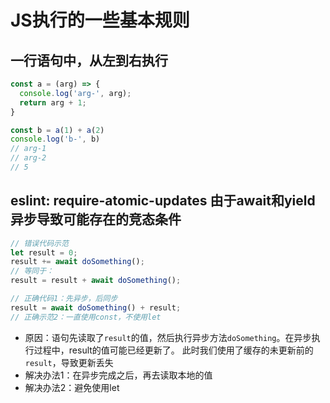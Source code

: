 # JS执行的一些基本规则

## 一行语句中，从左到右执行
```js
const a = (arg) => {
  console.log('arg-', arg);
  return arg + 1;
}

const b = a(1) + a(2)
console.log('b-', b)
// arg-1
// arg-2
// 5
```

## eslint: require-atomic-updates 由于await和yield异步导致可能存在的竞态条件

```js
// 错误代码示范
let result = 0;
result += await doSomething();
// 等同于：
result = result + await doSomething();

// 正确代码1：先异步，后同步
result = await doSomething() + result;
// 正确示范2：一直使用const，不使用let
```

- 原因：语句先读取了`result`的值，然后执行异步方法`doSomething`。在异步执行过程中，result的值可能已经更新了。
此时我们使用了缓存的未更新前的`result`，导致更新丢失
- 解决办法1：在异步完成之后，再去读取本地的值
- 解决办法2：避免使用let